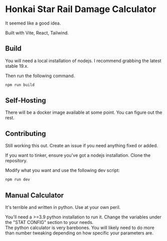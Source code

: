 # Honkai Star Rail Damage Calculator

It seemed like a good idea.

Built with Vite, React, Tailwind.


## Build

You will need a local installation of nodejs.  I recommend grabbing the latest stable 19.x.

Then run the following command.

```bash
npm run build
```

## Self-Hosting
There will be a docker image available at some point.  You can figure out the rest.

## Contributing
Still working this out.  Create an issue if you need anything fixed or added.

If you want to tinker, ensure you've got a nodejs installation.
Clone the repository.

Modify what you want and use the following dev script:
```bash
npm run dev
```

## Manual Calculator
It's terrible and written in python.  Use at your own peril.

You'll need a >=3.9 python installation to run it.  Change the variables under the "STAT CONFIG" section to your needs.  
The python calculator is very barebones. You will likely need to do more than number tweaking depending on how specific your parameters are.





